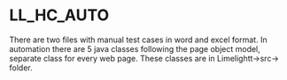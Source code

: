 # LL_HC_AUTO
There are two files with manual test cases in word and excel format.
In automation there are 5 java classes following the page object model, separate class for every web page.
These classes are in Limelightt->src-> folder. 
